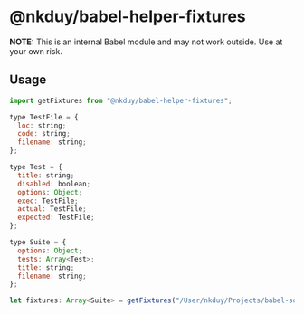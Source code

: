 # @nkduy/babel-helper-fixtures

**NOTE:** This is an internal Babel module and may not work outside. Use at your own risk.

## Usage

```javascript
import getFixtures from "@nkduy/babel-helper-fixtures";

type TestFile = {
  loc: string;
  code: string;
  filename: string;
};

type Test = {
  title: string;
  disabled: boolean;
  options: Object;
  exec: TestFile;
  actual: TestFile;
  expected: TestFile;
};

type Suite = {
  options: Object;
  tests: Array<Test>;
  title: string;
  filename: string;
};

let fixtures: Array<Suite> = getFixtures("/User/nkduy/Projects/babel-something/test/fixtures");
```
